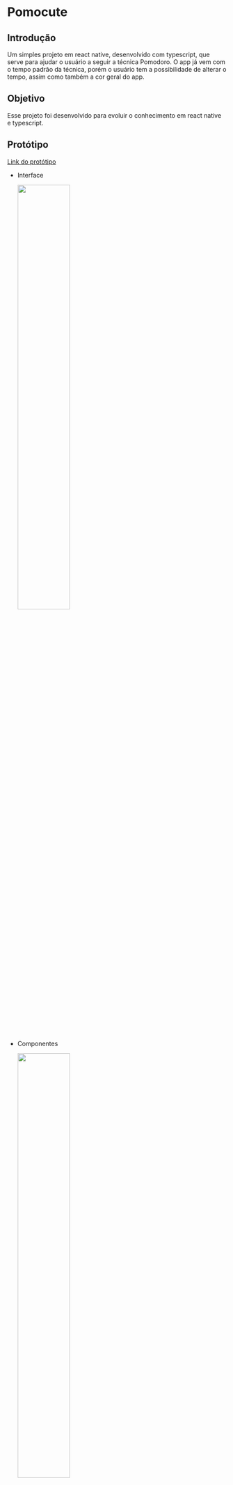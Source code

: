 # Pomocute

## Introdução

Um simples projeto em react native, desenvolvido com typescript, que serve para ajudar o usuário a seguir a técnica Pomodoro. 
O app já vem com o tempo padrão da técnica, porém o usuário tem a possibilidade de alterar o tempo, assim como também a cor geral do app.

## Objetivo

Esse projeto foi desenvolvido para evoluir o conhecimento em react native e typescript.

## Protótipo

[Link do protótipo](https://www.figma.com/file/397lYiYHT85BPDPgHQqWjV/Pomocute?node-id=0%3A1&t=jRLbAMbGHgDTmbUB-1)

* Interface

  <img src="https://user-images.githubusercontent.com/83174653/197642709-7bc13a1b-2f38-4b1a-9872-f1f068c82ad4.png" width="50%" />

* Componentes

  <img src="https://user-images.githubusercontent.com/83174653/197642953-6f2e2cae-4d6a-4135-bbc6-41ebdd9dc8cc.png" width="50%" />

* Paleta de cores
  
  <img src="https://user-images.githubusercontent.com/83174653/197643357-3c33900d-7d07-4b72-baeb-627633387df7.png" width="70%" />

 ## Necessidades do Usuário e Requisitos do Software
 
[Link para o documento](https://docs.google.com/document/d/1uhMJSbENiGtFhuybQojOMDzJ6dCHOt-UeCvniPRtf70/edit?usp=sharing)
